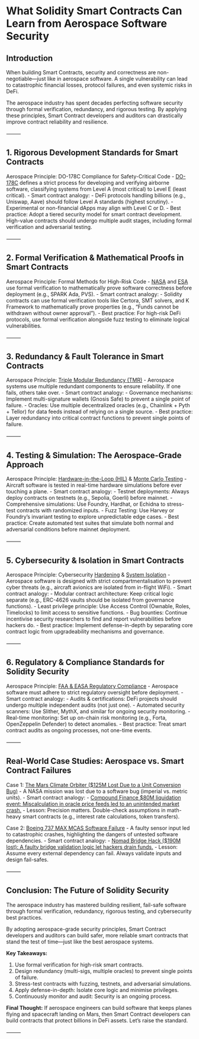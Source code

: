 # What Solidity Smart Contracts Can Learn from Aerospace Software Security

## Introduction

When building Smart Contracts, security and correctness are non-negotiable—just like in aerospace software. A single vulnerability can lead to catastrophic financial losses, protocol failures, and even systemic risks in DeFi.

The aerospace industry has spent decades perfecting software security through formal verification, redundancy, and rigorous testing. By applying these principles, Smart Contract developers and auditors can drastically improve contract reliability and resilience.

⸻

## 1. Rigorous Development Standards for Smart Contracts

Aerospace Principle: DO-178C Compliance for Safety-Critical Code
	-	[DO-178C](https://www.perforce.com/blog/alm/do-178c-compliance-best-practices) defines a strict process for developing and verifying airborne software, classifying systems from Level A (most critical) to Level E (least critical).
	-	Smart contract analogy:
  	-	DeFi protocols handling billions (e.g., Uniswap, Aave) should follow Level A standards (highest scrutiny).
  	-	Experimental or non-financial dApps may align with Level C or D.
  	-	Best practice: Adopt a tiered security model for smart contract development. High-value contracts should undergo multiple audit stages, including formal verification and adversarial testing.

⸻

## 2. Formal Verification & Mathematical Proofs in Smart Contracts

Aerospace Principle: Formal Methods for High-Risk Code
	-	[NASA](https://shemesh.larc.nasa.gov/fm/fm-what.html) and [ESA](https://indico.esa.int/event/386/contributions/6295/attachments/4290/6400/1425%20-%20formal%20verification%20of%20space%20systems%20designed%20with%20taste.PDF) use formal verification to mathematically prove software correctness before deployment (e.g., SPARK Ada, PVS).
	-	Smart contract analogy:
  	-	Solidity contracts can use formal verification tools like Certora, SMT solvers, and K Framework to mathematically prove properties (e.g., “Funds cannot be withdrawn without owner approval”).
  	-	Best practice: For high-risk DeFi protocols, use formal verification alongside fuzz testing to eliminate logical vulnerabilities.

⸻

## 3. Redundancy & Fault Tolerance in Smart Contracts

Aerospace Principle: [Triple Modular Redundancy (TMR)](https://www.atlantis-press.com/article/125995009.pdf)
	-	Aerospace systems use multiple redundant components to ensure reliability. If one fails, others take over.
	-	Smart contract analogy:
  	-	Governance mechanisms: Implement multi-signature wallets (Gnosis Safe) to prevent a single point of failure.
  	-	Oracles: Use multiple decentralized oracles (e.g., Chainlink + Pyth + Tellor) for data feeds instead of relying on a single source.
  	-	Best practice: Layer redundancy into critical contract functions to prevent single points of failure.

⸻

## 4. Testing & Simulation: The Aerospace-Grade Approach

Aerospace Principle: [Hardware-in-the-Loop (HIL)](https://uk.mathworks.com/discovery/hardware-in-the-loop-hil.html) & [Monte Carlo Testing](https://ntrs.nasa.gov/api/citations/20080006640/downloads/20080006640.pdf)
	-	Aircraft software is tested in real-time hardware simulations before ever touching a plane.
	-	Smart contract analogy:
  	-	Testnet deployments: Always deploy contracts on testnets (e.g., Sepolia, Goerli) before mainnet.
  	-	Comprehensive simulations: Use Foundry, Hardhat, or Echidna to stress-test contracts with randomized inputs.
  	-	Fuzz Testing: Use Harvey or Foundry’s invariant testing to explore unpredictable edge cases.
  	-	Best practice: Create automated test suites that simulate both normal and adversarial conditions before mainnet deployment.

⸻

## 5. Cybersecurity & Isolation in Smart Contracts

Aerospace Principle: Cybersecurity [Hardening](https://aerospace.org/sites/default/files/2022-07/DistroA-TOR-2021-01333-Cybersecurity%20Protections%20for%20Spacecraft--A%20Threat%20Based%20Approach.pdf) & [System Isolation](https://www.modusadvanced.com/resources/blog/5-considerations-for-emi-shielding-in-aircraft-applications)
	-	Aerospace software is designed with strict compartmentalisation to prevent cyber threats (e.g., aircraft avionics are isolated from in-flight WiFi).
	-	Smart contract analogy:
  	-	Modular contract architecture: Keep critical logic separate (e.g., ERC-4626 vaults should be isolated from governance functions).
  	-	Least privilege principle: Use Access Control (Ownable, Roles, Timelocks) to limit access to sensitive functions.
  	-	Bug bounties: Continue incentivise security researchers to find and report vulnerabilities before hackers do.
  	-	Best practice: Implement defense-in-depth by separating core contract logic from upgradeability mechanisms and governance.

⸻

## 6. Regulatory & Compliance Standards for Solidity Security

Aerospace Principle: [FAA & EASA Regulatory Compliance](https://www.faa.gov/sites/faa.gov/files/regulations_policies/rulemaking/FAAandEASA.pdf)
	-	Aerospace software must adhere to strict regulatory oversight before deployment.
	-	Smart contract analogy:
  	-	Audits & certifications: DeFi projects should undergo multiple independent audits (not just one).
  	-	Automated security scanners: Use Slither, MythX, and similar for ongoing security monitoring.
  	-	Real-time monitoring: Set up on-chain risk monitoring (e.g., Forta, OpenZeppelin Defender) to detect anomalies.
  	-	Best practice: Treat smart contract audits as ongoing processes, not one-time events.

⸻

## Real-World Case Studies: Aerospace vs. Smart Contract Failures

Case 1: [The Mars Climate Orbiter ($125M Lost Due to a Unit Conversion Bug)](https://en.wikipedia.org/wiki/Mars_Climate_Orbiter)
	-	A NASA mission was lost due to a software bug (imperial vs. metric units).
	-	Smart contract analogy:
  	-	[Compound Finance $80M liquidation event: Miscalculation in oracle price feeds led to an unintended market crash.](https://exponential.fi/blog/demystifying-defi-lending-and-money-markets-vol-i#b04be617e72948c99353fc55e2c3269d)
  	-	Lesson: Precision matters. Double-check assumptions in math-heavy smart contracts (e.g., interest rate calculations, token transfers).

Case 2: [Boeing 737 MAX MCAS Software Failure](https://en.wikipedia.org/wiki/Boeing_737_MAX_groundings)
	-	A faulty sensor input led to catastrophic crashes, highlighting the dangers of untested software dependencies.
	-	Smart contract analogy:
  	-	[Nomad Bridge Hack ($190M lost): A faulty bridge validation logic let hackers drain funds.](https://www.halborn.com/blog/post/the-nomad-bridge-hack-a-deeper-dive)
  	-	Lesson: Assume every external dependency can fail. Always validate inputs and design fail-safes.

⸻

## Conclusion: The Future of Solidity Security

The aerospace industry has mastered building resilient, fail-safe software through formal verification, redundancy, rigorous testing, and cybersecurity best practices.

By adopting aerospace-grade security principles, Smart Contract developers and auditors can build safer, more reliable smart contracts that stand the test of time—just like the best aerospace systems.

**Key Takeaways:**

1. Use formal verification for high-risk smart contracts.
2. Design redundancy (multi-sigs, multiple oracles) to prevent single points of failure.
3. Stress-test contracts with fuzzing, testnets, and adversarial simulations.
4. Apply defense-in-depth: Isolate core logic and minimise privileges.
5. Continuously monitor and audit: Security is an ongoing process.

**Final Thought:**
If aerospace engineers can build software that keeps planes flying and spacecraft landing on Mars, then Smart Contract developers can build contracts that protect billions in DeFi assets. Let’s raise the standard.

⸻
